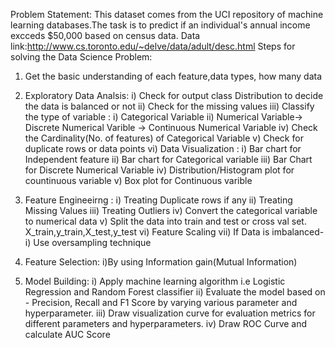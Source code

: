 Problem Statement:
 This dataset comes from the UCI repository of machine learning databases.The task is to predict if an individual's 
 annual income excceds $50,000 based on census data.
 Data link:http://www.cs.toronto.edu/~delve/data/adult/desc.html
Steps for solving the Data Science Problem:
1. Get the basic understanding of each feature,data types, how many data

2. Exploratory Data Analsis:
   i) Check for output class Distribution to decide the data is balanced or not
	 ii) Check for the missing values
	 iii) Classify the type of variable : 
                                  i) Categorical Variable
                                 ii) Numerical Variable-> Discrete Numerical Varible
                                                       -> Continuous Numerical Variable
  iv) Check the Cardinality(No. of features) of Categorical Variable
   v) Check for duplicate rows or data points
   vi) Data Visualization :
                          i) Bar chart for Independent feature
                         ii) Bar chart for Categorical variable 
                        iii) Bar Chart for Discrete Numerical Variable
                         iv) Distribution/Histogram plot for countinuous variable 
                          v) Box plot for Continuous varible

 3. Feature Engineeirng  :
                          i) Treating Duplicate rows if any
                         ii) Treating  Missing Values
                        iii) Treating Outliers
                         iv) Convert the categorical variable to numerical data 
                          v) Split the data into train and test or cross val set. X_train,y_train,X_test,y_test
                         vi) Feature Scaling
                        vii) If Data is imbalanced- i) Use oversampling technique


 4. Feature Selection: i)By using Information gain(Mutual Information)


 5. Model Building:
                          i) Apply machine learning algorithm i.e Logistic Regression and Random Forest classifier 
                         ii) Evaluate the model based on - Precision, Recall and F1 Score by varying various parameter 
                             and hyperparameter.
                        iii) Draw visualization curve for evaluation metrics for different parameters and hyperparameters.
                        iv) Draw ROC Curve and calculate AUC Score
